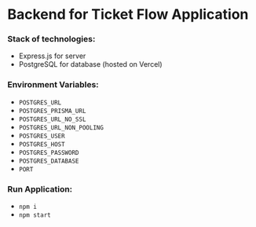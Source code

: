 # Backend for Ticket Flow Application

### Stack of technologies:

- Express.js for server
- PostgreSQL for database (hosted on Vercel)

### Environment Variables:

- `POSTGRES_URL`
- `POSTGRES_PRISMA_URL`
- `POSTGRES_URL_NO_SSL`
- `POSTGRES_URL_NON_POOLING`
- `POSTGRES_USER`
- `POSTGRES_HOST`
- `POSTGRES_PASSWORD`
- `POSTGRES_DATABASE`
- `PORT`

### Run Application:

- `npm i`
- `npm start`
